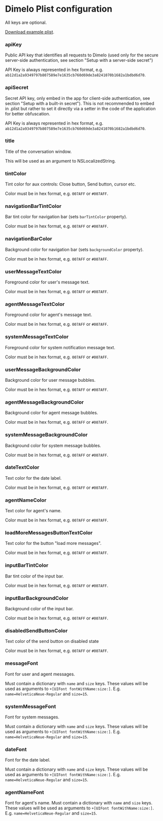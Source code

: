 Dimelo Plist configuration
==========================

All keys are optional.

[Download example plist](https://raw.githubusercontent.com/dimelo/Dimelo-iOS/master/Dimelo/DimeloConfig.plist?token=AAAerlawQARBQ6TV9UhaL6FzBKNpsC02ks5VAJLlwA%3D%3D).

### apiKey
Public API key that identifies all requests to Dimelo (used only for the
secure server-side authentication, see section "Setup with a server-side secret")

API Key is always represented in hex format, e.g. `ab12d1a2a9349797b807589e7e1635cb760d69de3a8241070b1682a1bdbd6d70`.

### apiSecret
Secret API key, only embed in the app for client-side authentication, see section "Setup with a built-in secret").
This is not recommended to embed in .plist but rather to set it directly via a setter in the code of the application for better obfuscation.

API Key is always represented in hex format, e.g. `ab12d1a2a9349797b807589e7e1635cb760d69de3a8241070b1682a1bdbd6d70`.

### title
Title of the conversation window. 

This will be used as an argument to NSLocalizedString.

### tintColor
Tint color for aux controls: Close button, Send button, cursor etc.

Color must be in hex format, e.g. `007AFF` or `#007AFF`.

### navigationBarTintColor
Bar tint color for navigation bar (sets `barTintColor` property).

Color must be in hex format, e.g. `007AFF` or `#007AFF`.

### navigationBarColor
Background color for navigation bar (sets `backgroundColor` property).

Color must be in hex format, e.g. `007AFF` or `#007AFF`.

### userMessageTextColor
Foreground color for user's message text.

Color must be in hex format, e.g. `007AFF` or `#007AFF`.

### agentMessageTextColor
Foreground color for agent's message text.

Color must be in hex format, e.g. `007AFF` or `#007AFF`.

### systemMessageTextColor
Foreground color for system notification message text.

Color must be in hex format, e.g. `007AFF` or `#007AFF`.

### userMessageBackgroundColor
Background color for user message bubbles.

Color must be in hex format, e.g. `007AFF` or `#007AFF`.

### agentMessageBackgroundColor
Background color for agent message bubbles.

Color must be in hex format, e.g. `007AFF` or `#007AFF`.

### systemMessageBackgroundColor
Background color for system message bubbles.

Color must be in hex format, e.g. `007AFF` or `#007AFF`.

### dateTextColor
Text color for the date label.

Color must be in hex format, e.g. `007AFF` or `#007AFF`.

### agentNameColor
Text color for agent's name.

Color must be in hex format, e.g. `007AFF` or `#007AFF`.

### loadMoreMessagesButtonTextColor
Text color for the button "load more messages".

Color must be in hex format, e.g. `007AFF` or `#007AFF`.

### inputBarTintColor
Bar tint color of the input bar.

Color must be in hex format, e.g. `007AFF` or `#007AFF`.

### inputBarBackgroundColor
Background color of the input bar.

Color must be in hex format, e.g. `007AFF` or `#007AFF`.

### disabledSendButtonColor
Text color of the send button on disabled state

Color must be in hex format, e.g. `007AFF` or `#007AFF`.

### messageFont
Font for user and agent messages.

Must contain a dictionary with `name` and `size` keys.
These values will be used as arguments to `+[UIFont fontWithName:size:]`. 
E.g. `name=HelveticaNeue-Regular` and `size=15`.

### systemMessageFont
Font for system messages.

Must contain a dictionary with `name` and `size` keys.
These values will be used as arguments to `+[UIFont fontWithName:size:]`. 
E.g. `name=HelveticaNeue-Regular` and `size=15`.

### dateFont
Font for the date label.

Must contain a dictionary with `name` and `size` keys.
These values will be used as arguments to `+[UIFont fontWithName:size:]`.
E.g. `name=HelveticaNeue-Regular` and `size=15`.

### agentNameFont
Font for agent's name.
Must contain a dictionary with `name` and `size` keys.
These values will be used as arguments to `+[UIFont fontWithName:size:]`.
E.g. `name=HelveticaNeue-Regular` and `size=15`.
